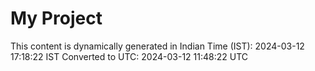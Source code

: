 # My Project

This content is dynamically generated in Indian Time (IST): 2024-03-12 17:18:22 IST
Converted to UTC: 2024-03-12 11:48:22 UTC
